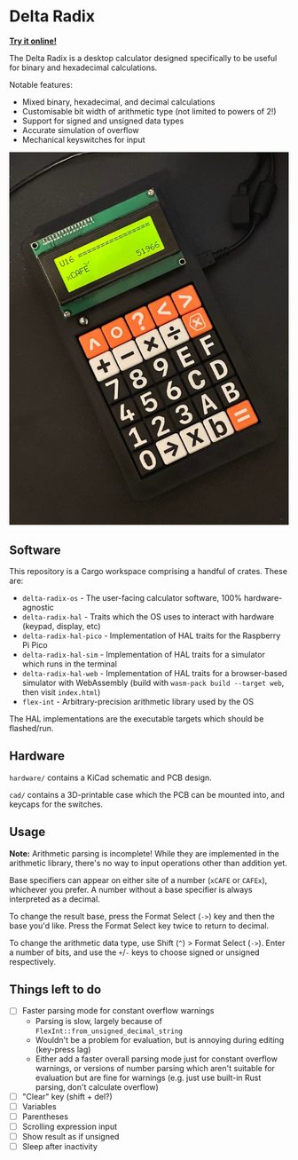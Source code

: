 # Delta Radix

**[Try it online!](https://aaronc81.github.io/delta-radix/)**

The Delta Radix is a desktop calculator designed specifically to be useful for binary and
hexadecimal calculations.

Notable features:

- Mixed binary, hexadecimal, and decimal calculations
- Customisable bit width of arithmetic type (not limited to powers of 2!)
- Support for signed and unsigned data types
- Accurate simulation of overflow 
- Mechanical keyswitches for input

![The Delta Radix calculator, assembled into a black 3D-printed case, with a mixture of black, white, and orange buttons. The black-on-green LCD display is showing the calculation "xCAFE", which evaluates to "51966" in decimal.](img/radix.jpg)

## Software

This repository is a Cargo workspace comprising a handful of crates. These are:

- `delta-radix-os` - The user-facing calculator software, 100% hardware-agnostic
- `delta-radix-hal` - Traits which the OS uses to interact with hardware (keypad, display, etc)
- `delta-radix-hal-pico` - Implementation of HAL traits for the Raspberry Pi Pico
- `delta-radix-hal-sim` - Implementation of HAL traits for a simulator which runs in the terminal
- `delta-radix-hal-web` - Implementation of HAL traits for a browser-based simulator with WebAssembly
  (build with `wasm-pack build --target web`, then visit `index.html`)
- `flex-int` - Arbitrary-precision arithmetic library used by the OS

The HAL implementations are the executable targets which should be flashed/run.

## Hardware

`hardware/` contains a KiCad schematic and PCB design.

`cad/` contains a 3D-printable case which the PCB can be mounted into, and keycaps for the switches.

## Usage

**Note:** Arithmetic parsing is incomplete! While they are implemented in the arithmetic library,
there's no way to input operations other than addition yet.

Base specifiers can appear on either site of a number (`xCAFE` or `CAFEx`), whichever you prefer. A
number without a base specifier is always interpreted as a decimal.

To change the result base, press the Format Select (`->`) key and then the base you'd like. Press
the Format Select key twice to return to decimal.

To change the arithmetic data type, use Shift (`^`) > Format Select (`->`). Enter a number of bits,
and use the `+`/`-` keys to choose signed or unsigned respectively.

## Things left to do

- [ ] Faster parsing mode for constant overflow warnings
  - Parsing is slow, largely because of `FlexInt::from_unsigned_decimal_string` 
  - Wouldn't be a problem for evaluation, but is annoying during editing (key-press lag)
  - Either add a faster overall parsing mode just for constant overflow warnings, or versions of 
    number parsing which aren't suitable for evaluation but are fine for warnings (e.g. just use
    built-in Rust parsing, don't calculate overflow)
- [ ] "Clear" key (shift + del?)
- [ ] Variables
- [ ] Parentheses
- [ ] Scrolling expression input
- [ ] Show result as if unsigned
- [ ] Sleep after inactivity
